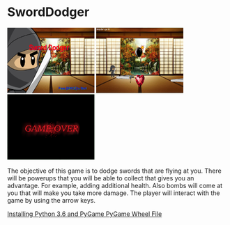 # SwordDodger

<img src = "https://github.com/ahu4289/SwordDodger/blob/master/Screenshots/intro.png" width = "200" height = "150">   <img src = "https://github.com/ahu4289/SwordDodger/blob/master/Screenshots/all.png" width = "200" height = "150">   <img src = "https://github.com/ahu4289/SwordDodger/blob/master/Screenshots/gameover.png" width = "200" height = "150"> 

<p> The objective of this game is to dodge swords that are flying at you. There will be powerups that you will be able to collect that gives you an advantage. For example, adding additional health. Also bombs will come at you that will make you take more damage. The player will interact with the game by using the arrow keys. </p>

<a href = "https://youtu.be/_GikMdhAhv0">  Installing Python 3.6 and PyGame </a>
<a href = "http://www.lfd.uci.edu/~gohlke/pythonlibs/#pygame">  PyGame Wheel File </a>
